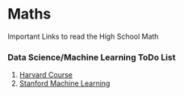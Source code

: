 # Maths
Important Links to read the High School Math

### Data Science/Machine Learning ToDo List
1. [Harvard Course](https://www.edx.org/course/data-science-probability-harvardx-ph125-3x)
2. [Stanford Machine Learning](https://www.coursera.org/learn/machine-learning)
